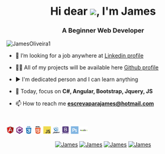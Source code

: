 <h1 align="center">Hi dear <img src="https://raw.githubusercontent.com/kaueMarques/kaueMarques/master/hi.gif" width="30px">, I'm James</h1>
<h3 align="center">A Beginner Web Developer</h3>
<p align="left"> <img src="https://komarev.com/ghpvc/?username=JamesOliveira1" alt="JamesOliveira1" /> </p>

- 🔭 I’m looking for a job anywhere at [Linkedin profile](https://www.linkedin.com/in/jamesoliveira1/)

- 👨‍💻 All of my projects will be available here [Github profile](https://github.com/JamesOliveira1)

- ▶️ I'm dedicated person and I can learn anything 

- 🌱 Today, focus on **C#, Angular, Bootstrap, Jquery, JS**

- 📫 How to reach me **escrevaparajames@hotmail.com**

<br>

<p align="left">
<img src="https://github.com/devicons/devicon/blob/master/icons/angularjs/angularjs-original.svg" alt="angular" width="20" height="20"/>
<img src="https://github.com/devicons/devicon/blob/master/icons/csharp/csharp-original.svg" alt="C#" width="20" height="20"/>
<img src="https://raw.githubusercontent.com/devicons/devicon/master/icons/css3/css3-plain-wordmark.svg" alt="css3"  width="20" height="20"/>
<img src="https://raw.githubusercontent.com/devicons/devicon/master/icons/html5/html5-original-wordmark.svg" alt="html5"  width="20" height="20"/>
<img src="https://raw.githubusercontent.com/devicons/devicon/master/icons/javascript/javascript-original.svg" alt="javascript" width="20" height="20"/>
<img src="https://github.com/devicons/devicon/blob/master/icons/jquery/jquery-original-wordmark.svg" alt="jquery" width="20" height="20"/>  
<img src="https://github.com/devicons/devicon/blob/master/icons/bootstrap/bootstrap-plain-wordmark.svg" alt="bootstrap" width="20" height="20"/>  
<img src="https://github.com/devicons/devicon/blob/master/icons/photoshop/photoshop-plain.svg" alt="ps" width="20" height="20"/>  
<img src="https://raw.githubusercontent.com/devicons/devicon/master/icons/nodejs/nodejs-original-wordmark.svg" alt="nodejs" width="20" height="20"/></p><p align="center">

</p>

<p align="center">
<a href="https://codepen.io/james-oliveira" target="blank"><img align="center" src="https://cdn.jsdelivr.net/npm/simple-icons@3.0.1/icons/codepen.svg" alt="James" height="20" width="20" /></a>
<a href="https://linkedin.com/in/jamesoliveira1" target="blank"><img align="center" src="https://cdn.jsdelivr.net/npm/simple-icons@3.0.1/icons/linkedin.svg" alt="James" height="20" width="20" /></a>
<a href="https://stackoverflow.com/users/15329162/james-oliveira" target="blank"><img align="center" src="https://cdn.jsdelivr.net/npm/simple-icons@3.0.1/icons/stackoverflow.svg" alt="James" height="20" width="20" /></a>
<a href="https://fb.com/jamesoliveira1" target="blank"><img align="center" src="https://cdn.jsdelivr.net/npm/simple-icons@3.0.1/icons/facebook.svg" alt="James" height="20" width="20" /></a>

</p>
